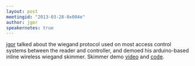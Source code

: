 ```yaml
---
layout: post
meetingid: "2013-03-28-0x004e"
author: jgor
speakernotes: true
---
```


[jgor](https://twitter.com/indiecom) talked about the wiegand protocol used on most access control systems between the reader and controller, and demoed his arduino-based inline wireless wiegand skimmer. Skimmer demo [video](https://www.youtube.com/watch?v=XoS1nIqrdJs) and [code](https://github.com/jgor/wiegand-skimmer).

